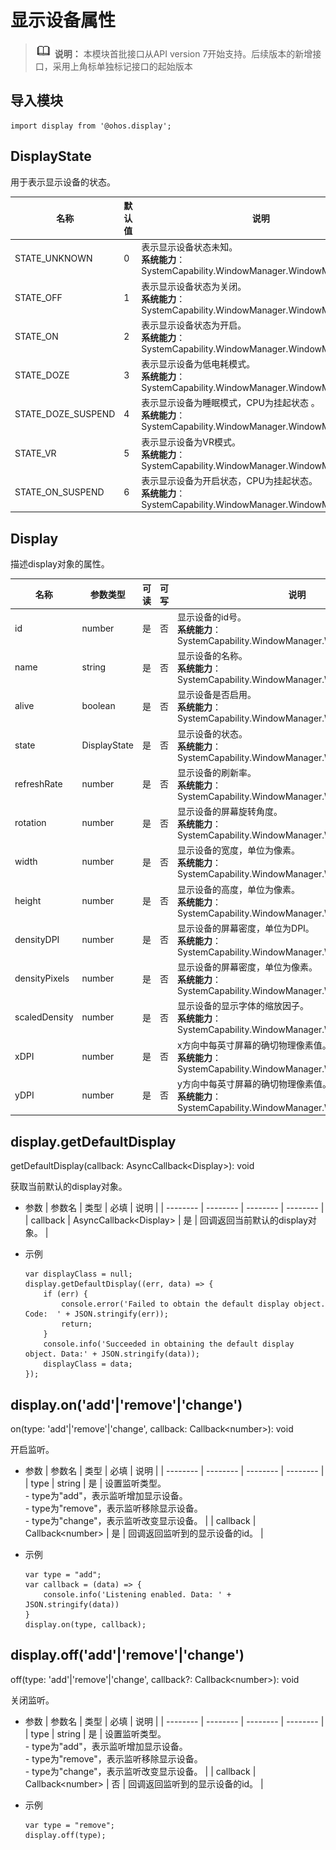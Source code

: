 # 显示设备属性

> ![icon-note.gif](public_sys-resources/icon-note.gif) **说明：**
> 本模块首批接口从API version 7开始支持。后续版本的新增接口，采用上角标单独标记接口的起始版本

## 导入模块

```
import display from '@ohos.display';
```


## DisplayState

用于表示显示设备的状态。

| 名称 | 默认值 | 说明 |
| -------- | -------- | -------- |
| STATE_UNKNOWN | 0 | 表示显示设备状态未知。<br/>**系统能力**：SystemCapability.WindowManager.WindowManager.Core |
| STATE_OFF | 1 | 表示显示设备状态为关闭。<br/>**系统能力**：SystemCapability.WindowManager.WindowManager.Core |
| STATE_ON | 2 | 表示显示设备状态为开启。<br/>**系统能力**：SystemCapability.WindowManager.WindowManager.Core |
| STATE_DOZE | 3 | 表示显示设备为低电耗模式。<br/>**系统能力**：SystemCapability.WindowManager.WindowManager.Core |
| STATE_DOZE_SUSPEND | 4 | 表示显示设备为睡眠模式，CPU为挂起状态&nbsp;。<br/>**系统能力**：SystemCapability.WindowManager.WindowManager.Core |
| STATE_VR | 5 | 表示显示设备为VR模式。<br/>**系统能力**：SystemCapability.WindowManager.WindowManager.Core |
| STATE_ON_SUSPEND | 6 | 表示显示设备为开启状态，CPU为挂起状态。<br/>**系统能力**：SystemCapability.WindowManager.WindowManager.Core |


## Display

描述display对象的属性。

| 名称 | 参数类型 | 可读 | 可写 | 说明 |
| -------- | -------- | -------- | -------- | -------- |
| id | number | 是 | 否 | 显示设备的id号。<br/>**系统能力**：SystemCapability.WindowManager.WindowManager.Core |
| name | string | 是 | 否 | 显示设备的名称。<br/>**系统能力**：SystemCapability.WindowManager.WindowManager.Core |
| alive | boolean | 是 | 否 | 显示设备是否启用。<br/>**系统能力**：SystemCapability.WindowManager.WindowManager.Core |
| state | DisplayState | 是 | 否 | 显示设备的状态。<br/>**系统能力**：SystemCapability.WindowManager.WindowManager.Core |
| refreshRate | number | 是 | 否 | 显示设备的刷新率。<br/>**系统能力**：SystemCapability.WindowManager.WindowManager.Core |
| rotation | number | 是 | 否 | 显示设备的屏幕旋转角度。<br/>**系统能力**：SystemCapability.WindowManager.WindowManager.Core |
| width | number | 是 | 否 | 显示设备的宽度，单位为像素。<br/>**系统能力**：SystemCapability.WindowManager.WindowManager.Core |
| height | number | 是 | 否 | 显示设备的高度，单位为像素。<br/>**系统能力**：SystemCapability.WindowManager.WindowManager.Core |
| densityDPI | number | 是 | 否 | 显示设备的屏幕密度，单位为DPI。<br/>**系统能力**：SystemCapability.WindowManager.WindowManager.Core |
| densityPixels | number | 是 | 否 | 显示设备的屏幕密度，单位为像素。<br/>**系统能力**：SystemCapability.WindowManager.WindowManager.Core |
| scaledDensity | number | 是 | 否 | 显示设备的显示字体的缩放因子。<br/>**系统能力**：SystemCapability.WindowManager.WindowManager.Core |
| xDPI | number | 是 | 否 | x方向中每英寸屏幕的确切物理像素值。<br/>**系统能力**：SystemCapability.WindowManager.WindowManager.Core |
| yDPI | number | 是 | 否 | y方向中每英寸屏幕的确切物理像素值。<br/>**系统能力**：SystemCapability.WindowManager.WindowManager.Core |


## display.getDefaultDisplay

getDefaultDisplay(callback: AsyncCallback&lt;Display&gt;): void

获取当前默认的display对象。

- 参数
  | 参数名 | 类型 | 必填 | 说明 |
  | -------- | -------- | -------- | -------- |
  | callback | AsyncCallback&lt;Display&gt; | 是 | 回调返回当前默认的display对象。 |

- 示例
  ```
  var displayClass = null;
  display.getDefaultDisplay((err, data) => {
      if (err) {
          console.error('Failed to obtain the default display object. Code:  ' + JSON.stringify(err));
          return;
      }
      console.info('Succeeded in obtaining the default display object. Data:' + JSON.stringify(data));
      displayClass = data;
  });
  ```


## display.on('add'|'remove'|'change')

on(type: 'add'|'remove'|'change', callback: Callback&lt;number&gt;): void

开启监听。

- 参数
  | 参数名 | 类型 | 必填 | 说明 |
  | -------- | -------- | -------- | -------- |
  | type | string | 是 | 设置监听类型。<br/>-&nbsp;type为"add"，表示监听增加显示设备。<br/>-&nbsp;type为"remove"，表示监听移除显示设备。<br/>-&nbsp;type为"change"，表示监听改变显示设备。 |
  | callback | Callback&lt;number&gt; | 是 | 回调返回监听到的显示设备的id。 |

- 示例
  ```
  var type = "add";
  var callback = (data) => {
      console.info('Listening enabled. Data: ' + JSON.stringify(data))
  }
  display.on(type, callback);
  ```


## display.off('add'|'remove'|'change')

off(type: 'add'|'remove'|'change', callback?: Callback&lt;number&gt;): void

关闭监听。

- 参数
  | 参数名 | 类型 | 必填 | 说明 |
  | -------- | -------- | -------- | -------- |
  | type | string | 是 | 设置监听类型。<br/>-&nbsp;type为"add"，表示监听增加显示设备。<br/>-&nbsp;type为"remove"，表示监听移除显示设备。<br/>-&nbsp;type为"change"，表示监听改变显示设备。 |
  | callback | Callback&lt;number&gt; | 否 | 回调返回监听到的显示设备的id。 |

- 示例
  ```
  var type = "remove";
  display.off(type);
  ```
